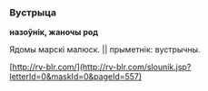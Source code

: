 ### Вустрыца
**назоўнік, жаночы род**

Ядомы марскі малюск. || прыметнік: вустрычны.

<a rel="author">[http://rv-blr.com/](http://rv-blr.com/slounik.jsp?letterId=0&maskId=0&pageId=557)</a>
